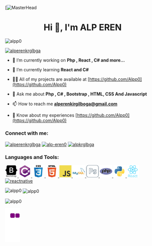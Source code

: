 [![MasterHead](https://media.licdn.com/dms/image/D5616AQH106Ov_0gscw/profile-displaybackgroundimage-shrink_200_800/0/1703354183437?e=2147483647&v=beta&t=Ws25HY3YCI95TtJG3fqbleDpAM8g4vl9mX8k8QXSPUM)

<h1 align="center">Hi 👋, I'm ALP EREN</h1>
<p align="left"> <img src="https://komarev.com/ghpvc/?username=alpp0&label=Profile%20views&color=0e75b6&style=flat" alt="alpp0" /> </p>

<p align="left"> <a href="https://twitter.com/alperenkrglbga" target="blank"><img src="https://img.shields.io/twitter/follow/alperenkrglbga?logo=twitter&style=for-the-badge" alt="alperenkrglbga" /></a> </p>

- 🔭 I’m currently working on **Php , React , C# and more...**

- 🌱 I’m currently learning **React and C#**

- 👨‍💻 All of my projects are available at [https://github.com/Alpp0](https://github.com/Alpp0)

- 💬 Ask me about **Php , C# , Bootstrap , HTML, CSS And Javascript**

- 📫 How to reach me **alperenkirgilboga@gmail.com**

- 📄 Know about my experiences [https://github.com/Alpp0](https://github.com/Alpp0)

<h3 align="left">Connect with me:</h3>
<p align="left">
<a href="https://twitter.com/alperenkrglbga" target="blank"><img align="center" src="https://raw.githubusercontent.com/rahuldkjain/github-profile-readme-generator/master/src/images/icons/Social/twitter.svg" alt="alperenkrglbga" height="30" width="40" /></a>
<a href="https://linkedin.com/in/alp-eren0" target="blank"><img align="center" src="https://raw.githubusercontent.com/rahuldkjain/github-profile-readme-generator/master/src/images/icons/Social/linked-in-alt.svg" alt="alp-eren0" height="30" width="40" /></a>
<a href="https://instagram.com/alpkrglbga" target="blank"><img align="center" src="https://raw.githubusercontent.com/rahuldkjain/github-profile-readme-generator/master/src/images/icons/Social/instagram.svg" alt="alpkrglbga" height="30" width="40" /></a>
</p>

<h3 align="left">Languages and Tools:</h3>
<p align="left"> <a href="https://getbootstrap.com" target="_blank" rel="noreferrer"> <img src="https://raw.githubusercontent.com/devicons/devicon/master/icons/bootstrap/bootstrap-plain-wordmark.svg" alt="bootstrap" width="40" height="40"/> </a> <a href="https://www.w3schools.com/cs/" target="_blank" rel="noreferrer"> <img src="https://raw.githubusercontent.com/devicons/devicon/master/icons/csharp/csharp-original.svg" alt="csharp" width="40" height="40"/> </a> <a href="https://www.w3schools.com/css/" target="_blank" rel="noreferrer"> <img src="https://raw.githubusercontent.com/devicons/devicon/master/icons/css3/css3-original-wordmark.svg" alt="css3" width="40" height="40"/> </a> <a href="https://www.w3.org/html/" target="_blank" rel="noreferrer"> <img src="https://raw.githubusercontent.com/devicons/devicon/master/icons/html5/html5-original-wordmark.svg" alt="html5" width="40" height="40"/> </a> <a href="https://developer.mozilla.org/en-US/docs/Web/JavaScript" target="_blank" rel="noreferrer"> <img src="https://raw.githubusercontent.com/devicons/devicon/master/icons/javascript/javascript-original.svg" alt="javascript" width="40" height="40"/> </a> <a href="https://www.mysql.com/" target="_blank" rel="noreferrer"> <img src="https://raw.githubusercontent.com/devicons/devicon/master/icons/mysql/mysql-original-wordmark.svg" alt="mysql" width="40" height="40"/> </a> <a href="https://www.photoshop.com/en" target="_blank" rel="noreferrer"> <img src="https://raw.githubusercontent.com/devicons/devicon/master/icons/photoshop/photoshop-line.svg" alt="photoshop" width="40" height="40"/> </a> <a href="https://www.php.net" target="_blank" rel="noreferrer"> <img src="https://raw.githubusercontent.com/devicons/devicon/master/icons/php/php-original.svg" alt="php" width="40" height="40"/> </a> <a href="https://www.python.org" target="_blank" rel="noreferrer"> <img src="https://raw.githubusercontent.com/devicons/devicon/master/icons/python/python-original.svg" alt="python" width="40" height="40"/> </a> <a href="https://reactjs.org/" target="_blank" rel="noreferrer"> <img src="https://raw.githubusercontent.com/devicons/devicon/master/icons/react/react-original-wordmark.svg" alt="react" width="40" height="40"/> </a> <a href="https://reactnative.dev/" target="_blank" rel="noreferrer"> <img src="https://reactnative.dev/img/header_logo.svg" alt="reactnative" width="40" height="40"/> </a> </p>

<p><img align="left" src="https://github-readme-stats.vercel.app/api/top-langs?username=alpp0&show_icons=true&locale=en&layout=compact" alt="alpp0" /></p>

<p>&nbsp;<img align="center" src="https://github-readme-stats.vercel.app/api?username=alpp0&show_icons=true&locale=en" alt="alpp0" /></p>

<p><img align="center" src="https://github-readme-streak-stats.herokuapp.com/?user=alpp0&" alt="alpp0" /></p>

![snake gif](https://github.com/Alpp0/Alpp0/blob/output/github-contribution-grid-snake.gif)

